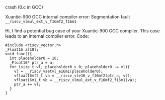 crash (0.c in GCC)

Xuantie-900 GCC internal compiler error: Segmentation fault `__riscv_vlmul_ext_v_f16mf2_f16m1`

Hi, I find a potential bug case of your Xuantie-900 GCC compiler.
This case leads to an internal compiler error.
Code:
```
#include <riscv_vector.h>
_Float16 a[10];
void func(){
  int placeholder0 = 10;
  _Float16* ptr_a = a;
  for (size_t vl; placeholder0 > 0; placeholder0 -= vl){
    vl = __riscv_vsetvl_e16m1(placeholder0);
    vfloat16mf2_t va = __riscv_vle16_v_f16mf2(ptr_a, vl);
    vfloat16m1_t vb = __riscv_vlmul_ext_v_f16mf2_f16m1(va);
    ptr_a += vl;
  }
}
```
